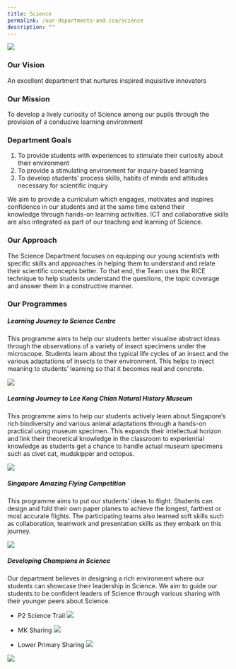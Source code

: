 ```yaml
---
title: Science
permalink: /our-departments-and-cca/science
description: ""
---
```

![](/images/scienc.jpg)

### Our Vision

An excellent department that nurtures inspired inquisitive innovators  

### Our Mission

To develop a lively curiosity of Science among our pupils through the provision of a conducive learning environment

### Department Goals
1. To provide students with experiences to stimulate their curiosity about their environment  
2. To provide a stimulating environment for inquiry-based learning
3. To develop students’ process skills, habits of minds and attitudes necessary for scientific inquiry

We aim to provide a curriculum which engages, motivates and inspires confidence in our students and at the same time extend their knowledge through hands-on learning activities. ICT and collaborative skills are also integrated as part of our teaching and learning of Science.

### Our Approach

The Science Department focuses on equipping our young scientists with specific skills and approaches in helping them to understand and relate their scientific concepts better. To that end, the Team uses the RICE technique to help students understand the questions, the topic coverage and answer them in a constructive manner.

### Our Programmes

##### Learning Journey to Science Centre

This programme aims to help our students better visualise abstract ideas through the observations of a variety of insect specimens under the microscope. Students learn about the typical life cycles of an insect and the various adaptations of insects to their environment. This helps to inject meaning to students’ learning so that it becomes real and concrete.

![](/images/learning%20journey.jpg)

##### Learning Journey to Lee Kong Chian Natural History Museum

This programme aims to help our students actively learn about Singapore’s rich biodiversity and various animal adaptations through a hands-on practical using museum specimen. This expands their intellectual horizon and link their theoretical knowledge in the classroom to experiential knowledge as students get a chance to handle actual museum specimens such as civet cat, mudskipper and octopus.

![](/images/learning.jpg)

##### Singapore Amazing Flying Competition

This programme aims to put our students’ ideas to flight. Students can design and fold their own paper planes to achieve the longest, farthest or most accurate flights. The participating teams also learned soft skills such as collaboration, teamwork and presentation skills as they embark on this journey.

![](/images/tables.jpg)

##### Developing Champions in Science

Our department believes in designing a rich environment where our students can showcase their leadership in Science. We aim to guide our students to be confident leaders of Science through various sharing with their younger peers about Science.

* P2 Science Trail
![](/images/p2%20trial.jpg)

* MK Sharing
![](/images/mk%20sharing.jpg)

* Lower Primary Sharing
![](/images/16.jpg)

![](/images/17.jpg)